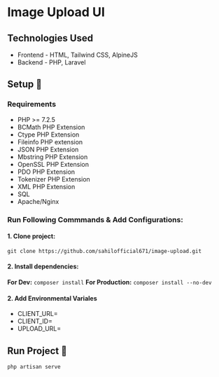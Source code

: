 # Image Upload UI

## Technologies Used
- Frontend - HTML, Tailwind CSS, AlpineJS
- Backend - PHP, Laravel

## Setup :memo:
### Requirements

* PHP >= 7.2.5
* BCMath PHP Extension
* Ctype PHP Extension
* Fileinfo PHP extension
* JSON PHP Extension
* Mbstring PHP Extension
* OpenSSL PHP Extension
* PDO PHP Extension
* Tokenizer PHP Extension
* XML PHP Extension
* SQL
* Apache/Nginx

### Run Following Commmands & Add Configurations:

#### 1. Clone project:
`git clone https://github.com/sahilofficial671/image-upload.git`

#### 2. Install dependencies:
**For Dev:** `composer install`
**For Production:** `composer install --no-dev`

#### 2. Add Environmental Variales
* CLIENT_URL=
* CLIENT_ID=
* UPLOAD_URL=

## Run Project :rocket:
`php artisan serve`
